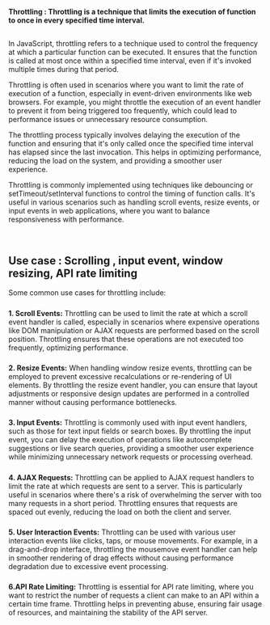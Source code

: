 **Throttling : Throttling is a technique that limits the execution of function to once in every specified time interval.**

## 

In JavaScript, throttling refers to a technique used to control the frequency at which a particular function can be executed. It ensures that the function is called at most once within a specified time interval, even if it's invoked multiple times during that period.

Throttling is often used in scenarios where you want to limit the rate of execution of a function, especially in event-driven environments like web browsers. For example, you might throttle the execution of an event handler to prevent it from being triggered too frequently, which could lead to performance issues or unnecessary resource consumption.

The throttling process typically involves delaying the execution of the function and ensuring that it's only called once the specified time interval has elapsed since the last invocation. This helps in optimizing performance, reducing the load on the system, and providing a smoother user experience.

Throttling is commonly implemented using techniques like debouncing or setTimeout/setInterval functions to control the timing of function calls. It's useful in various scenarios such as handling scroll events, resize events, or input events in web applications, where you want to balance responsiveness with performance.

<br/>

## Use case : Scrolling , input event, window resizing, API rate limiting 

Some common use cases for throttling include:
#####
**1. Scroll Events:** Throttling can be used to limit the rate at which a scroll event handler is called, especially in scenarios where expensive operations like DOM manipulation or AJAX requests are performed based on the scroll position. Throttling ensures that these operations are not executed too frequently, optimizing performance.
#####
**2. Resize Events:** When handling window resize events, throttling can be employed to prevent excessive recalculations or re-rendering of UI elements. By throttling the resize event handler, you can ensure that layout adjustments or responsive design updates are performed in a controlled manner without causing performance bottlenecks.
#####
**3. Input Events:** Throttling is commonly used with input event handlers, such as those for text input fields or search boxes. By throttling the input event, you can delay the execution of operations like autocomplete suggestions or live search queries, providing a smoother user experience while minimizing unnecessary network requests or processing overhead.
#####
**4. AJAX Requests:** Throttling can be applied to AJAX request handlers to limit the rate at which requests are sent to a server. This is particularly useful in scenarios where there's a risk of overwhelming the server with too many requests in a short period. Throttling ensures that requests are spaced out evenly, reducing the load on both the client and server.
#####
**5. User Interaction Events:** Throttling can be used with various user interaction events like clicks, taps, or mouse movements. For example, in a drag-and-drop interface, throttling the mousemove event handler can help in smoother rendering of drag effects without causing performance degradation due to excessive event processing.
#####
**6.API Rate Limiting:** Throttling is essential for API rate limiting, where you want to restrict the number of requests a client can make to an API within a certain time frame. Throttling helps in preventing abuse, ensuring fair usage of resources, and maintaining the stability of the API server.